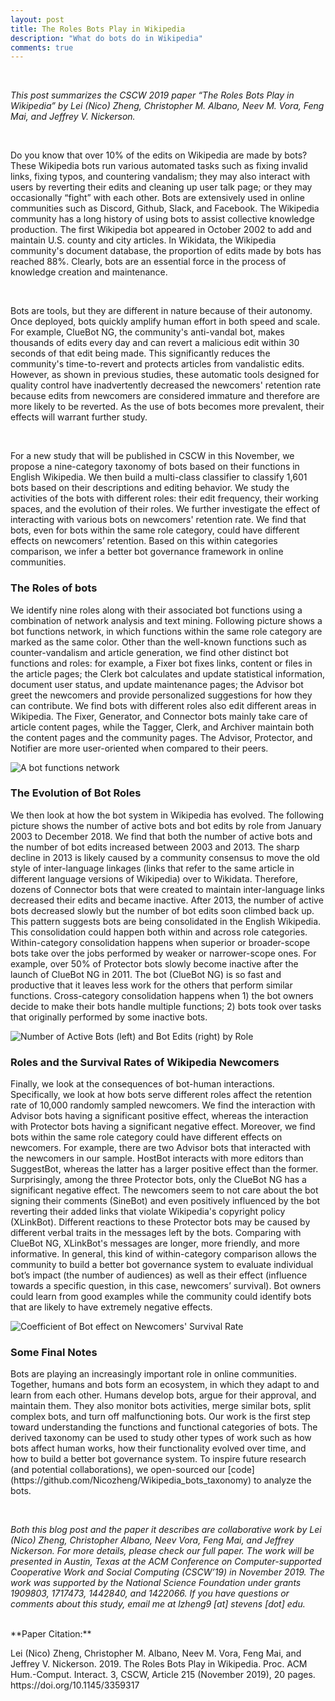 ```yaml
---
layout: post
title: The Roles Bots Play in Wikipedia
description: "What do bots do in Wikipedia"
comments: true
---
```

<br>
<p><i>This post summarizes the CSCW 2019 paper “The Roles Bots Play in Wikipedia” by Lei (Nico) Zheng, Christopher M. Albano, Neev M. Vora, Feng Mai, and Jeffrey V. Nickerson.</i></p>

<br>
<p>Do you know that over 10% of the edits on Wikipedia are made by bots? These Wikipedia bots run various automated tasks such as fixing invalid links, fixing typos, and countering vandalism; they may also interact with users by reverting their edits and cleaning up user talk page; or they may occasionally “fight” with each other. Bots are extensively used in online communities such as Discord, Github, Slack, and Facebook. The Wikipedia community has a long history of using bots to assist collective knowledge production. The first Wikipedia bot appeared in October 2002 to add and maintain U.S. county and city articles. In Wikidata, the Wikipedia community's document database, the proportion of edits made by bots has reached 88%. Clearly, bots are an essential force in the process of knowledge creation and maintenance.</p>

<br>
<p>Bots are tools, but they are different in nature because of their autonomy. Once deployed, bots quickly amplify human effort in both speed and scale. For example, ClueBot NG, the community's anti-vandal bot, makes thousands of edits every day and can revert a malicious edit within 30 seconds of that edit being made. This significantly reduces the community's time-to-revert and protects articles from vandalistic edits. However, as shown in previous studies, these automatic tools designed for quality control have inadvertently decreased the newcomers' retention rate because edits from newcomers are considered immature and therefore are more likely to be reverted. As the use of bots becomes more prevalent, their effects will warrant further study.</p>

<br>
<p>For a new study that will be published in CSCW in this November, we propose a nine-category taxonomy of bots based on their functions in English Wikipedia. We then build a multi-class classifier to classify 1,601 bots based on their descriptions and editing behavior. We study the activities of the bots with different roles: their edit frequency, their working spaces, and the evolution of their roles. We further investigate the effect of interacting with various bots on newcomers' retention rate. We find that bots, even for bots within the same role category, could have different effects on newcomers’ retention. Based on this within categories comparison, we infer a better bot governance framework in online communities.</p>



### The Roles of bots
<p>We identify nine roles along with their associated bot functions using a combination of network analysis and text mining. Following picture shows a bot functions network, in which functions within the same role category are marked as the same color. Other than the well-known functions such as counter-vandalism and article generation, we find other distinct bot functions and roles: for example, a Fixer bot fixes links, content or files in the article pages; the Clerk bot calculates and update statistical information, document user status, and update maintenance pages; the Advisor bot greet the newcomers and provide personalized suggestions for how they can contribute. We find bots with different roles also edit different areas in Wikipedia. The Fixer, Generator, and Connector bots mainly take care of article content pages, while the Tagger, Clerk, and Archiver maintain both the content pages and the community pages. The Advisor, Protector, and Notifier are more user-oriented when compared to their peers.</p>

![A bot functions network](bots_taxonomy/bot_functions.png)

### The Evolution of Bot Roles
<p>We then look at how the bot system in Wikipedia has evolved. The following picture shows the number of active bots and bot edits by role from January 2003 to December 2018. We find that both the number of active bots and the number of bot edits increased between 2003 and 2013. The sharp decline in 2013 is likely caused by a community consensus to move the old style of inter-language linkages (links that refer to the same article in different language versions of Wikipedia) over to Wikidata. Therefore, dozens of Connector bots that were created to maintain inter-language links decreased their edits and became inactive. After 2013, the number of active bots decreased slowly but the number of bot edits soon climbed back up. This pattern suggests bots are being consolidated in the English Wikipedia. This consolidation could happen both within and across role categories. Within-category consolidation happens when superior or broader-scope bots take over the jobs performed by weaker or narrower-scope ones. For example, over 50% of Protector bots slowly become inactive after the launch of ClueBot NG in 2011. The bot (ClueBot NG) is so fast and productive that it leaves less work for the others that perform similar functions. Cross-category consolidation happens when 1) the bot owners decide to make their bots handle multiple functions; 2) bots took over tasks that originally performed by some inactive bots.</p>

![Number of Active Bots (left) and Bot Edits (right) by Role](bots_taxonomy/image-evolve.png)


### Roles and the Survival Rates of Wikipedia Newcomers
<p>Finally, we look at the consequences of bot-human interactions. Specifically, we look at how bots serve different roles affect the retention rate of 10,000 randomly sampled newcomers. We find the interaction with Advisor bots having a significant positive effect, whereas the interaction with Protector bots having a significant negative effect. Moreover, we find bots within the same role category could have different effects on newcomers. For example, there are two Advisor bots that interacted with the newcomers in our sample. HostBot interacts with more editors than SuggestBot, whereas the latter has a larger positive effect than the former. Surprisingly, among the three Protector bots, only the ClueBot NG has a significant negative effect. The newcomers seem to not care about the bot signing their comments (SineBot) and even positively influenced by the bot reverting their added links that violate Wikipedia's copyright policy (XLinkBot). Different reactions to these Protector bots may be caused by different verbal traits in the messages left by the bots. Comparing with ClueBot NG, XLinkBot's messages are longer, more friendly, and more informative. In general, this kind of within-category comparison allows the community to build a better bot governance system to evaluate individual bot’s impact (the number of audiences) as well as their effect (influence towards a specific question, in this case, newcomers’ survival). Bot owners could learn from good examples while the community could identify bots that are likely to have extremely negative effects.</p>

![Coefficient of Bot effect on Newcomers' Survival Rate](bots_taxonomy/image-compare.png)


### Some Final Notes
<p>Bots are playing an increasingly important role in online communities. Together, humans and bots form an ecosystem, in which they adapt to and learn from each other. Humans develop bots, argue for their approval, and maintain them. They also monitor bots activities, merge similar bots, split complex bots, and turn off malfunctioning bots. Our work is the first step toward understanding the functions and functional categories of bots. The derived taxonomy can be used to study other types of work such as how bots affect human works, how their functionality evolved over time, and how to build a better bot governance system. To inspire future research (and potential collaborations), we open-sourced our [code](https://github.com/Nicozheng/Wikipedia_bots_taxonomy) to analyze the bots.</p>

<br>
<p><i>Both this blog post and the paper it describes are collaborative work by Lei (Nico) Zheng, Christopher Albano, Neev Vora, Feng Mai, and Jeffrey Nickerson. For more details, please check our full paper. The work will be presented in Austin, Texas at the ACM Conference on Computer-supported Cooperative Work and Social Computing (CSCW’19) in November 2019. The work was supported by the National Science Foundation under grants 1909803, 1717473, 1442840, and 1422066. If you have questions or comments about this study, email me at lzheng9 [at] stevens [dot] edu.</i></p>

<br>
**Paper Citation:**
<br>
<p>Lei (Nico) Zheng, Christopher M. Albano, Neev M. Vora, Feng Mai, and Jeffrey V. Nickerson. 2019. The Roles Bots Play in Wikipedia. Proc. ACM Hum.-Comput. Interact. 3, CSCW, Article 215 (November 2019), 20 pages. https://doi.org/10.1145/3359317</p>
